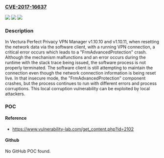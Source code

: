 ### [CVE-2017-16637](https://cve.mitre.org/cgi-bin/cvename.cgi?name=CVE-2017-16637)
![](https://img.shields.io/static/v1?label=Product&message=n%2Fa&color=blue)
![](https://img.shields.io/static/v1?label=Version&message=n%2Fa&color=blue)
![](https://img.shields.io/static/v1?label=Vulnerability&message=n%2Fa&color=brighgreen)

### Description

In Vectura Perfect Privacy VPN Manager v1.10.10 and v1.10.11, when resetting the network data via the software client, with a running VPN connection, a critical error occurs which leads to a "FrmAdvancedProtection" crash. Although the mechanism malfunctions and an error occurs during the runtime with the stack trace being issued, the software process is not properly terminated. The software client is still attempting to maintain the connection even though the network connection information is being reset live. In that insecure mode, the "FrmAdvancedProtection" component crashes, but the process continues to run with different errors and process corruptions. This local corruption vulnerability can be exploited by local attackers.

### POC

#### Reference
- https://www.vulnerability-lab.com/get_content.php?id=2102

#### Github
No GitHub POC found.

